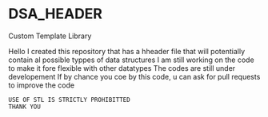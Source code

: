 # DSA_HEADER
 Custom Template Library

 Hello
 I created this repository that has a hheader file that will potentially contain al possible typpes of data structures
    I am still working on the code to make it fore flexible with other datatypes 
    The codes are still under developement
    If by chance you coe by this code, u can ask for pull requests to improve the code
    
    
    
    
    USE OF STL IS STRICTLY PROHIBITTED
    THANK YOU  
